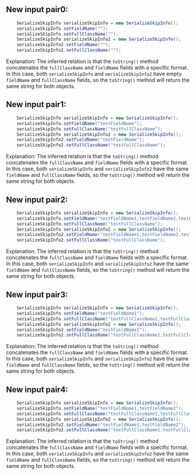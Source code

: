 ## New input pair0:
```java
    SerializeSkipInfo serializeSkipInfo = new SerializeSkipInfo();
    serializeSkipInfo.setFieldName("");
    serializeSkipInfo.setFullClassName("");
    SerializeSkipInfo serializeSkipInfo2 = new SerializeSkipInfo();
    serializeSkipInfo2.setFieldName("");
    serializeSkipInfo2.setFullClassName("");
```

Explanation: 
The inferred relation is that the `toString()` method concatenates the `fullClassName` and `fieldName` fields with a specific format. In this case, both `serializeSkipInfo` and `serializeSkipInfo2` have empty `fieldName` and `fullClassName` fields, so the `toString()` method will return the same string for both objects.

## New input pair1:
```java
    SerializeSkipInfo serializeSkipInfo = new SerializeSkipInfo();
    serializeSkipInfo.setFieldName("testFieldName");
    serializeSkipInfo.setFullClassName("testFullClassName");
    SerializeSkipInfo serializeSkipInfo2 = new SerializeSkipInfo();
    serializeSkipInfo2.setFieldName("testFieldName");
    serializeSkipInfo2.setFullClassName("testFullClassName");
```

Explanation: 
The inferred relation is that the `toString()` method concatenates the `fullClassName` and `fieldName` fields with a specific format. In this case, both `serializeSkipInfo` and `serializeSkipInfo2` have the same `fieldName` and `fullClassName` fields, so the `toString()` method will return the same string for both objects.

## New input pair2:
```java
    SerializeSkipInfo serializeSkipInfo = new SerializeSkipInfo();
    serializeSkipInfo.setFieldName("testFieldName1,testFieldName2,testFieldName3");
    serializeSkipInfo.setFullClassName("testFullClassName");
    SerializeSkipInfo serializeSkipInfo2 = new SerializeSkipInfo();
    serializeSkipInfo2.setFieldName("testFieldName1,testFieldName2,testFieldName3");
    serializeSkipInfo2.setFullClassName("testFullClassName");
```

Explanation: 
The inferred relation is that the `toString()` method concatenates the `fullClassName` and `fieldName` fields with a specific format. In this case, both `serializeSkipInfo` and `serializeSkipInfo2` have the same `fieldName` and `fullClassName` fields, so the `toString()` method will return the same string for both objects.

## New input pair3:
```java
    SerializeSkipInfo serializeSkipInfo = new SerializeSkipInfo();
    serializeSkipInfo.setFieldName("testFieldName1");
    serializeSkipInfo.setFullClassName("testFullClassName1,testFullClassName2");
    SerializeSkipInfo serializeSkipInfo2 = new SerializeSkipInfo();
    serializeSkipInfo2.setFieldName("testFieldName1");
    serializeSkipInfo2.setFullClassName("testFullClassName1,testFullClassName2");
```

Explanation: 
The inferred relation is that the `toString()` method concatenates the `fullClassName` and `fieldName` fields with a specific format. In this case, both `serializeSkipInfo` and `serializeSkipInfo2` have the same `fieldName` and `fullClassName` fields, so the `toString()` method will return the same string for both objects.

## New input pair4:
```java
    SerializeSkipInfo serializeSkipInfo = new SerializeSkipInfo();
    serializeSkipInfo.setFieldName("testFieldName1,testFieldName2");
    serializeSkipInfo.setFullClassName("testFullClassName1,testFullClassName2");
    SerializeSkipInfo serializeSkipInfo2 = new SerializeSkipInfo();
    serializeSkipInfo2.setFieldName("testFieldName1,testFieldName2");
    serializeSkipInfo2.setFullClassName("testFullClassName1,testFullClassName2");
```

Explanation: 
The inferred relation is that the `toString()` method concatenates the `fullClassName` and `fieldName` fields with a specific format. In this case, both `serializeSkipInfo` and `serializeSkipInfo2` have the same `fieldName` and `fullClassName` fields, so the `toString()` method will return the same string for both objects.
